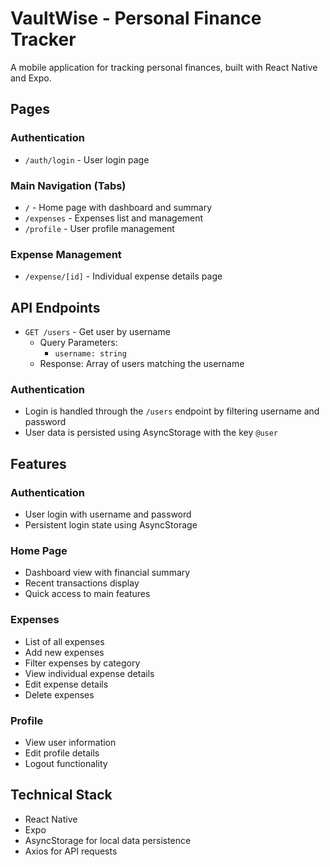 # VaultWise - Personal Finance Tracker

A mobile application for tracking personal finances, built with React Native and Expo.

## Pages

### Authentication
- `/auth/login` - User login page

### Main Navigation (Tabs)
- `/` - Home page with dashboard and summary
- `/expenses` - Expenses list and management
- `/profile` - User profile management

### Expense Management
- `/expense/[id]` - Individual expense details page

## API Endpoints

- `GET /users` - Get user by username
  - Query Parameters:
    - `username: string`
  - Response: Array of users matching the username

### Authentication
- Login is handled through the `/users` endpoint by filtering username and password
- User data is persisted using AsyncStorage with the key `@user`

## Features

### Authentication
- User login with username and password
- Persistent login state using AsyncStorage

### Home Page
- Dashboard view with financial summary
- Recent transactions display
- Quick access to main features

### Expenses
- List of all expenses
- Add new expenses
- Filter expenses by category
- View individual expense details
- Edit expense details
- Delete expenses

### Profile
- View user information
- Edit profile details
- Logout functionality

## Technical Stack
- React Native
- Expo
- AsyncStorage for local data persistence
- Axios for API requests
